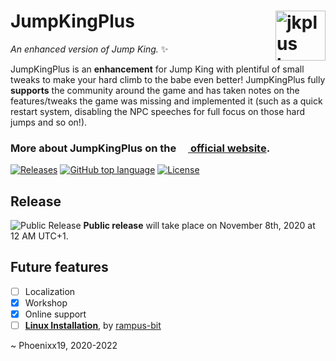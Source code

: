 # JumpKingPlus <img href="https://JumpKingPlus.github.io/" src ="https://raw.githubusercontent.com/JumpKingPlus/JumpKingPlus.github.io/www/images/jkpluslogo.png" width="80px" alt="jkplus logo" align ="right">
*An enhanced version of Jump King.* :sparkles:

JumpKingPlus is an **enhancement** for Jump King with plentiful of small tweaks to make your hard climb to the babe even better! JumpKingPlus fully **supports** the community around the game <!--  more --> and has taken notes on the features/tweaks the game was missing and implemented it (such as a quick restart system, disabling the NPC speeches for full focus on those hard jumps and so on!).

### More about JumpKingPlus on the [<img src="https://raw.githubusercontent.com/JumpKingPlus/JumpKingPlus.github.io/www/images/jkpluslogo.png" height="15"/> official website](https://JumpKingPlus.github.io/about).

[![Releases](https://flat.badgen.net/github/releases/JumpKingPlus/JumpKingPlus)](https://github.com/JumpKingPlus/JumpKingPlus/releases)
[![GitHub top language](https://img.shields.io/github/languages/top/JumpKingPlus/JumpKingPlus?style=flat-square)](https://github.com/JumpKingPlus/JumpKingPlus/search?l=c%23)
[![License](https://flat.badgen.net/github/license/JumpKingPlus/JumpKingPlus)](https://github.com/JumpKingPlus/JumpKingPlus/blob/master/LICENSE)
## Release

![Public Release](https://github.com/JumpKingPlus/JumpKingPlus.github.io/blob/www/images/BannerRelease.png)
**Public release** will take place on November 8th, 2020 at 12 AM UTC+1.

## Future features
- [ ] Localization
- [x] Workshop
- [x] Online support
- [ ] [**Linux Installation**](https://github.com/rampus-bit/JumpKingPlusOnLinux), by [rampus-bit](https://github.com/rampus-bit)

~ Phoenixx19, 2020-2022
